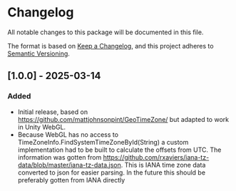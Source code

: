 ﻿# Changelog

All notable changes to this package will be documented in this file.

The format is based on [Keep a Changelog](https://keepachangelog.com/en/1.0.0/),
and this project adheres to [Semantic Versioning](https://semver.org/spec/v2.0.0.html).

## [1.0.0] - 2025-03-14

### Added

- Initial release, based on https://github.com/mattjohnsonpint/GeoTimeZone/ but adapted to work in Unity WebGL.
- Because WebGL has no access to TimeZoneInfo.FindSystemTimeZoneById(String) a custom implementation had to be built to calculate the offsets from UTC. The information was gotten from https://github.com/rxaviers/iana-tz-data/blob/master/iana-tz-data.json. This is IANA time zone data converted to json for easier parsing. In the future this should be preferably gotten from IANA directly


